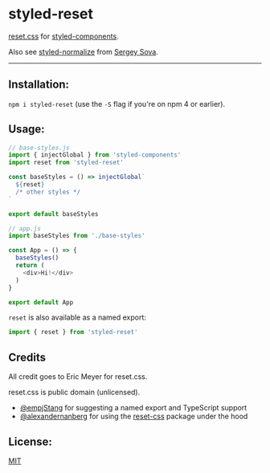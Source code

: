 # styled-reset

[reset.css](https://meyerweb.com/eric/tools/css/reset/) for
[styled-components](https://github.com/styled-components/styled-components).

Also see [styled-normalize](https://www.npmjs.com/package/styled-normalize)
from [Sergey Sova](https://github.com/sergeysova).

--------

## Installation:

`npm i styled-reset` (use the `-S` flag if you're on npm 4 or earlier).

## Usage:

```javascript
// base-styles.js
import { injectGlobal } from 'styled-components'
import reset from 'styled-reset'

const baseStyles = () => injectGlobal`
  ${reset}
  /* other styles */
`

export default baseStyles

// app.js
import baseStyles from './base-styles'

const App = () => {
  baseStyles()
  return (
    <div>Hi!</div>
  )
}

export default App
```

`reset` is also available as a named export:

```javascript
import { reset } from 'styled-reset'
```

## Credits

All credit goes to Eric Meyer for reset.css.

reset.css is public domain (unlicensed).

* [@empjStang](https://github.com/empjStang) for suggesting a named export and
  TypeScript support
* [@alexandernanberg](https://github.com/alexandernanberg) for using the
  [reset-css](https://www.npmjs.com/package/reset-css) package under the hood

## License:

[MIT](./LICENSE.md)

